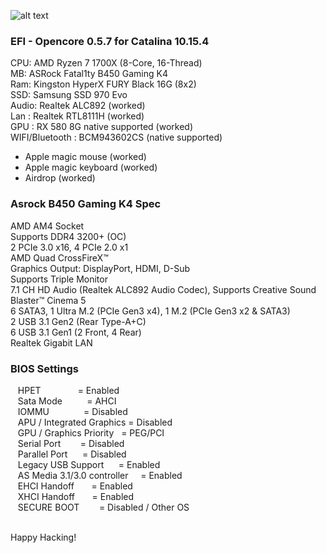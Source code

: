 ![alt text](https://rockdevper.no-ip.org/download/hackintosh_opencore_056.jpg)

### EFI - Opencore 0.5.7 for Catalina 10.15.4 ###
CPU: AMD Ryzen 7 1700X (8-Core, 16-Thread)<br />
MB: ASRock Fatal1ty B450 Gaming K4<br />
Ram: Kingston HyperX FURY Black 16G (8x2) <br />
SSD: Samsung SSD 970 Evo<br />
Audio: Realtek ALC892 (worked) <br />
Lan : Realtek RTL8111H (worked)<br />
GPU : RX 580 8G native supported (worked)<br />
WIFI/Bluetooth : BCM943602CS  (native supported)<br />

- Apple magic mouse (worked)
- Apple magic keyboard (worked)
- Airdrop (worked)



### Asrock B450 Gaming K4 Spec ####
AMD AM4 Socket <br />
Supports DDR4 3200+ (OC) <br />
2 PCIe 3.0 x16, 4 PCIe 2.0 x1 <br />
AMD Quad CrossFireX™ <br />
Graphics Output: DisplayPort, HDMI, D-Sub <br />
Supports Triple Monitor <br />
7.1 CH HD Audio (Realtek ALC892 Audio Codec), Supports Creative Sound Blaster™ Cinema 5 <br />
6 SATA3, 1 Ultra M.2 (PCIe Gen3 x4), 1 M.2 (PCIe Gen3 x2 & SATA3) <br />
2 USB 3.1 Gen2 (Rear Type-A+C) <br />
6 USB 3.1 Gen1 (2 Front, 4 Rear) <br />
Realtek Gigabit LAN <br />


### BIOS Settings ###
   HPET               = Enabled<br />
   Sata Mode          = AHCI<br />
   IOMMU              = Disabled<br />
   APU / Integrated Graphics = Disabled <br />
   GPU / Graphics Priority   = PEG/PCI<br />
   Serial Port        = Disabled<br />
   Parallel Port      = Disabled<br />
   Legacy USB Support      = Enabled<br />
   AS Media 3.1/3.0 controller     = Enabled<br /> 
   EHCI Handoff       = Enabled<br />
   XHCI Handoff       = Enabled<br />
   SECURE BOOT        = Disabled / Other OS<br />


<br />
Happy Hacking!
